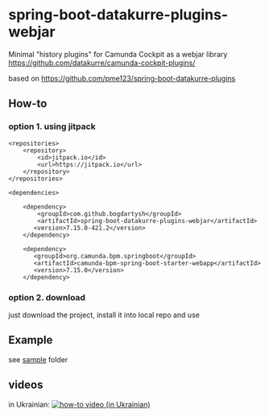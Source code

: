 # spring-boot-datakurre-plugins-webjar
Minimal "history plugins" for Camunda Cockpit as a webjar library  https://github.com/datakurre/camunda-cockpit-plugins/

based on https://github.com/pme123/spring-boot-datakurre-plugins

## How-to
### option 1. using jitpack
    <repositories>
        <repository>
            <id>jitpack.io</id>
            <url>https://jitpack.io</url>
        </repository>
    </repositories>
    
    <dependencies>
    
        <dependency>
            <groupId>com.github.bogdartysh</groupId>
            <artifactId>spring-boot-datakurre-plugins-webjar</artifactId>
           <version>7.15.0-421.2</version>
        </dependency>
    
        <dependency>
           <groupId>org.camunda.bpm.springboot</groupId>
           <artifactId>camunda-bpm-spring-boot-starter-webapp</artifactId>
           <version>7.15.0</version>
        </dependency>
        
    
### option 2. download
just download  the project, install it into local repo and use
## Example

see [sample](https://github.com/bogdartysh/spring-boot-datakurre-plugins-webjar/tree/main/sample/camunda-euler) folder

## videos 
in Ukrainian: [![how-to video (in Ukrainian)](https://img.youtube.com/vi/iKASk6JJKIs/0.jpg)](https://www.youtube.com/watch?v=iKASk6JJKIs)
